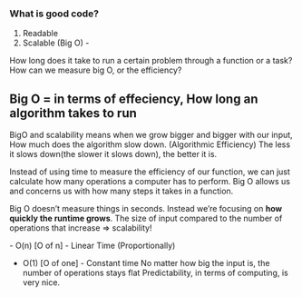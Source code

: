 ### What is good code?

1. Readable
2. Scalable (Big O) -

How long does it take to run a certain problem through a function or a task?
How can we measure big O, or the efficiency?

## Big O = in terms of effeciency, How long an algorithm takes to run

BigO and scalability means when we grow bigger and bigger with our input, How much does the algorithm slow down.
(Algorithmic Efficiency)
The less it slows down(the slower it slows down), the better it is.

Instead of using time to measure the efficiency of our function, we can just calculate how many operations a computer has to perform. Big O allows us and concerns us with how many steps it takes in a function.

Big O doesn’t measure things in seconds. Instead we’re focusing on **how quickly the runtime grows**.
The size of input compared to the number of operations that increase => scalability!

<Inputs can be any type of data>
- O(n) [O of n] - Linear Time (Proportionally)

- O(1) [O of one] - Constant time
  No matter how big the input is, the number of operations stays flat
  Predictability, in terms of computing, is very nice.
